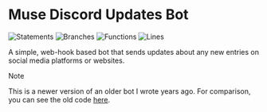# Muse Discord Updates Bot

![Statements](https://img.shields.io/badge/statements-82.27%25-yellow.svg?style=flat)
![Branches](https://img.shields.io/badge/branches-83.11%25-yellow.svg?style=flat)
![Functions](https://img.shields.io/badge/functions-88.67%25-yellow.svg?style=flat)
![Lines](https://img.shields.io/badge/lines-82.27%25-yellow.svg?style=flat)

A simple, web-hook based bot that sends updates about any new entries on social media platforms or websites.

> [!NOTE]  
> This is a newer version of an older bot I wrote years ago. For comparison, you can see the old code [here](https://github.com/ncla/muse-data-bank).
